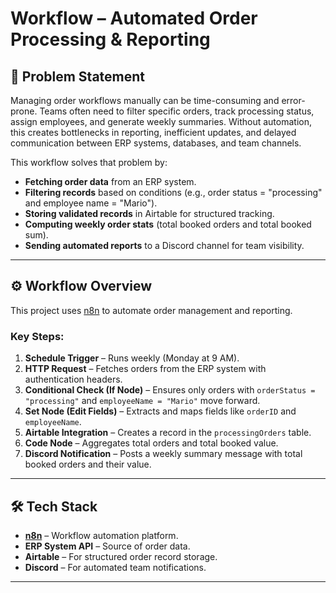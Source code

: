 # Workflow – Automated Order Processing & Reporting

## 📌 Problem Statement
Managing order workflows manually can be time-consuming and error-prone. Teams often need to filter specific orders, track processing status, assign employees, and generate weekly summaries. Without automation, this creates bottlenecks in reporting, inefficient updates, and delayed communication between ERP systems, databases, and team channels.

This workflow solves that problem by:
- **Fetching order data** from an ERP system.
- **Filtering records** based on conditions (e.g., order status = "processing" and employee name = "Mario").
- **Storing validated records** in Airtable for structured tracking.
- **Computing weekly order stats** (total booked orders and total booked sum).
- **Sending automated reports** to a Discord channel for team visibility.

---

## ⚙️ Workflow Overview
This project uses [n8n](https://n8n.io/) to automate order management and reporting.  

### Key Steps:
1. **Schedule Trigger** – Runs weekly (Monday at 9 AM).
2. **HTTP Request** – Fetches orders from the ERP system with authentication headers.
3. **Conditional Check (If Node)** – Ensures only orders with `orderStatus = "processing"` and `employeeName = "Mario"` move forward.
4. **Set Node (Edit Fields)** – Extracts and maps fields like `orderID` and `employeeName`.
5. **Airtable Integration** – Creates a record in the `processingOrders` table.
6. **Code Node** – Aggregates total orders and total booked value.
7. **Discord Notification** – Posts a weekly summary message with total booked orders and their value.

---

## 🛠️ Tech Stack
- **[n8n](https://n8n.io/)** – Workflow automation platform.
- **ERP System API** – Source of order data.
- **Airtable** – For structured order record storage.
- **Discord** – For automated team notifications.

---


